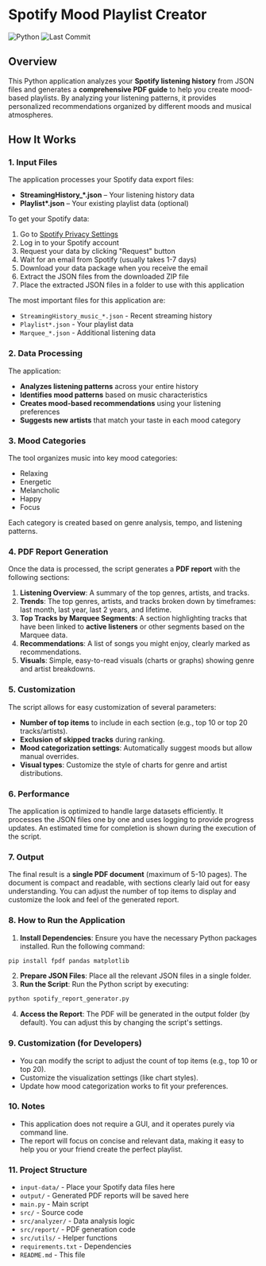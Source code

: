 # Spotify Mood Playlist Creator

![Python](https://img.shields.io/badge/python-3.7+-blue.svg)
![Last Commit](https://img.shields.io/github/last-commit/Jakub-Horacek/spotify-playlist-helper)

## Overview

This Python application analyzes your **Spotify listening history** from JSON files and generates a **comprehensive PDF guide** to help you create mood-based playlists. By analyzing your listening patterns, it provides personalized recommendations organized by different moods and musical atmospheres.

## How It Works

### 1. **Input Files**

The application processes your Spotify data export files:

- **StreamingHistory\_\*.json** – Your listening history data
- **Playlist\*.json** – Your existing playlist data (optional)

To get your Spotify data:

1. Go to [Spotify Privacy Settings](https://www.spotify.com/cz/account/privacy/)
2. Log in to your Spotify account
3. Request your data by clicking "Request" button
4. Wait for an email from Spotify (usually takes 1-7 days)
5. Download your data package when you receive the email
6. Extract the JSON files from the downloaded ZIP file
7. Place the extracted JSON files in a folder to use with this application

The most important files for this application are:

- `StreamingHistory_music_*.json` - Recent streaming history
- `Playlist*.json` - Your playlist data
- `Marquee_*.json` - Additional listening data

### 2. **Data Processing**

The application:

- **Analyzes listening patterns** across your entire history
- **Identifies mood patterns** based on music characteristics
- **Creates mood-based recommendations** using your listening preferences
- **Suggests new artists** that match your taste in each mood category

### 3. **Mood Categories**

The tool organizes music into key mood categories:

- Relaxing
- Energetic
- Melancholic
- Happy
- Focus

Each category is created based on genre analysis, tempo, and listening patterns.

### 4. **PDF Report Generation**

Once the data is processed, the script generates a **PDF report** with the following sections:

1. **Listening Overview**: A summary of the top genres, artists, and tracks.
2. **Trends**: The top genres, artists, and tracks broken down by timeframes: last month, last year, last 2 years, and lifetime.
3. **Top Tracks by Marquee Segments**: A section highlighting tracks that have been linked to **active listeners** or other segments based on the Marquee data.
4. **Recommendations**: A list of songs you might enjoy, clearly marked as recommendations.
5. **Visuals**: Simple, easy-to-read visuals (charts or graphs) showing genre and artist breakdowns.

### 5. **Customization**

The script allows for easy customization of several parameters:

- **Number of top items** to include in each section (e.g., top 10 or top 20 tracks/artists).
- **Exclusion of skipped tracks** during ranking.
- **Mood categorization settings**: Automatically suggest moods but allow manual overrides.
- **Visual types**: Customize the style of charts for genre and artist distributions.

### 6. **Performance**

The application is optimized to handle large datasets efficiently. It processes the JSON files one by one and uses logging to provide progress updates. An estimated time for completion is shown during the execution of the script.

### 7. **Output**

The final result is a **single PDF document** (maximum of 5-10 pages). The document is compact and readable, with sections clearly laid out for easy understanding. You can adjust the number of top items to display and customize the look and feel of the generated report.

### 8. **How to Run the Application**

1. **Install Dependencies**:
   Ensure you have the necessary Python packages installed. Run the following command:

```bash
pip install fpdf pandas matplotlib
```

2. **Prepare JSON Files**:
   Place all the relevant JSON files in a single folder.
3. **Run the Script**:
   Run the Python script by executing:

```bash
python spotify_report_generator.py
```

4. **Access the Report**:
   The PDF will be generated in the output folder (by default). You can adjust this by changing the script's settings.

### 9. Customization (for Developers)

- You can modify the script to adjust the count of top items (e.g., top 10 or top 20).
- Customize the visualization settings (like chart styles).
- Update how mood categorization works to fit your preferences.

### 10. Notes

- This application does not require a GUI, and it operates purely via command line.
- The report will focus on concise and relevant data, making it easy to help you or your friend create the perfect playlist.

### 11. Project Structure

- `input-data/` - Place your Spotify data files here
- `output/` - Generated PDF reports will be saved here
- `main.py` - Main script
- `src/` - Source code
- `src/analyzer/` - Data analysis logic
- `src/report/` - PDF generation code
- `src/utils/` - Helper functions
- `requirements.txt` - Dependencies
- `README.md` - This file
